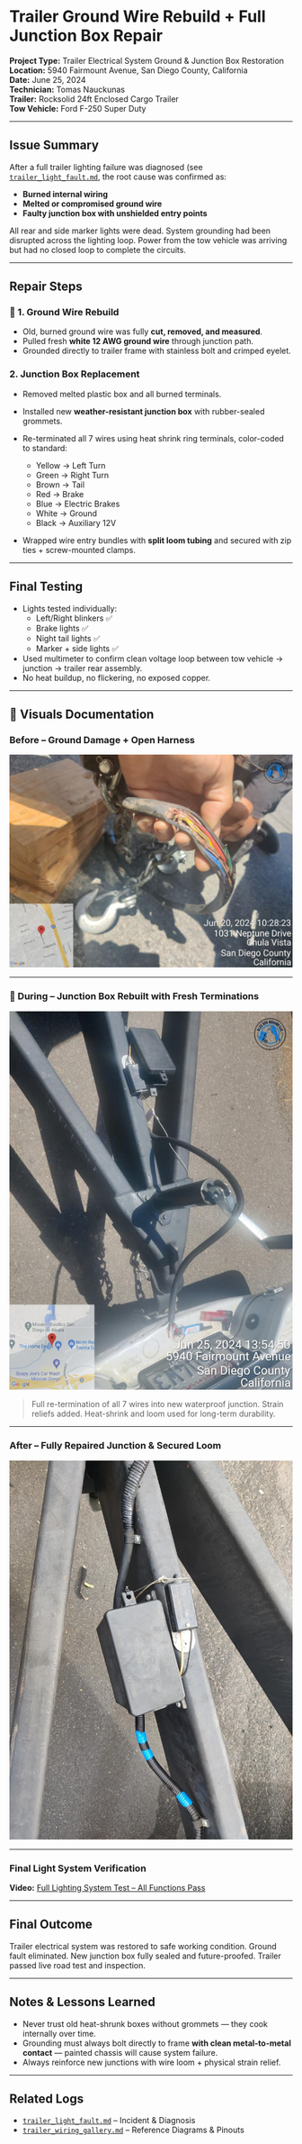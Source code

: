 # Trailer Ground Wire Rebuild + Full Junction Box Repair  
**Project Type:** Trailer Electrical System Ground & Junction Box Restoration  
**Location:** 5940 Fairmount Avenue, San Diego County, California  
**Date:** June 25, 2024  
**Technician:** Tomas Nauckunas  
**Trailer:** Rocksolid 24ft Enclosed Cargo Trailer  
**Tow Vehicle:** Ford F-250 Super Duty  

---

## Issue Summary

After a full trailer lighting failure was diagnosed (see [`trailer_light_fault.md`](https://github.com/tnauckunas/multi-domain_field_repair_logs/blob/7b1b5d0a2dd73f125dd35b2d2bf0351a40519ec0/trailer-wiring/trailer_light_fault.md), the root cause was confirmed as:
- **Burned internal wiring**
- **Melted or compromised ground wire**
- **Faulty junction box with unshielded entry points**

All rear and side marker lights were dead. System grounding had been disrupted across the lighting loop. Power from the tow vehicle was arriving but had no closed loop to complete the circuits.

---

## Repair Steps

### 🔧 1. Ground Wire Rebuild
- Old, burned ground wire was fully **cut, removed, and measured**.
- Pulled fresh **white 12 AWG ground wire** through junction path.
- Grounded directly to trailer frame with stainless bolt and crimped eyelet.

### 2. Junction Box Replacement
- Removed melted plastic box and all burned terminals.
- Installed new **weather-resistant junction box** with rubber-sealed grommets.
- Re-terminated all 7 wires using heat shrink ring terminals, color-coded to standard:
  - Yellow → Left Turn  
  - Green → Right Turn  
  - Brown → Tail  
  - Red → Brake  
  - Blue → Electric Brakes  
  - White → Ground  
  - Black → Auxiliary 12V

- Wrapped wire entry bundles with **split loom tubing** and secured with zip ties + screw-mounted clamps.

---

## Final Testing

- Lights tested individually:
  - Left/Right blinkers ✅  
  - Brake lights ✅  
  - Night tail lights ✅  
  - Marker + side lights ✅  
- Used multimeter to confirm clean voltage loop between tow vehicle → junction → trailer rear assembly.
- No heat buildup, no flickering, no exposed copper.

---

## 📸 Visuals Documentation

### Before – Ground Damage + Open Harness  
![Burned junction box with exposed leads](https://github.com/tnauckunas/multi-domain_field_repair_logs/blob/main/assets/trailer-wiring/damaged_harness_exposed.jpg?raw=true)

---

### 🔧 During – Junction Box Rebuilt with Fresh Terminations  
![New junction box with loom and terminals](https://github.com/tnauckunas/multi-domain_field_repair_logs/blob/main/assets/trailer-wiring/trailer_ground_fix.jpg?raw=true)

> Full re-termination of all 7 wires into new waterproof junction. Strain reliefs added. Heat-shrink and loom used for long-term durability.

---

### After – Fully Repaired Junction & Secured Loom  
![Fully restored junction with proper protection](https://github.com/tnauckunas/multi-domain_field_repair_logs/blob/main/assets/trailer-wiring/Fully%20Repaired.jpg?raw=true)

---

### Final Light System Verification
**Video:** [Full Lighting System Test – All Functions Pass](https://github.com/tnauckunas/multi-domain_field_repair_logs/blob/bfba1c388dce2dba971dbffe13eafb74a8c525ae/assets/trailer-wiring/rear_lights_working.mp4)

---

## Final Outcome

Trailer electrical system was restored to safe working condition. Ground fault eliminated. New junction box fully sealed and future-proofed. Trailer passed live road test and inspection.

---

## Notes & Lessons Learned

- Never trust old heat-shrunk boxes without grommets — they cook internally over time.
- Grounding must always bolt directly to frame **with clean metal-to-metal contact** — painted chassis will cause system failure.
- Always reinforce new junctions with wire loom + physical strain relief.

---

## Related Logs

- [`trailer_light_fault.md`](./trailer_light_fault.md) – Incident & Diagnosis  
- [`trailer_wiring_gallery.md`](./trailer_wiring_gallery.md) – Reference Diagrams & Pinouts  
